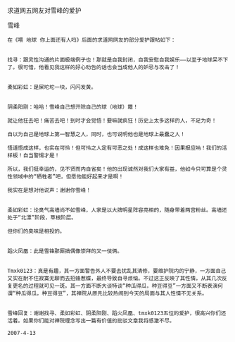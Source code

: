 求道网五网友对雪峰的爱护

雪峰


    在《喂 地球 你上面还有人吗》后面的求道网网友的部分爱护跟帖如下：


    找寻：跟灵性沟通的片面极端例子也！那就是自我封闭，自我安慰自我娱乐——以至于地球呆不下了。很可惜，他看见我这样的好心劝告的话也会当成他人的妒忌与攻击了！


    柔如彩虹：是屎坨坨一块，闪闪发黄。


    阴柔阳刚：哈哈！雪峰自己想开除自己的球（地球）籍！

    就让他狂去吧！痛苦去吧！到时才会觉悟！要嘛就疯狂！历史上太多这样的人，不足为奇！

    自以为自己是地球上第一智慧之人，同时，也可说明他也是地球上最蠢之人！

    悟道悟成这样，也实在可怜！但可怜之人定有可恶之处！成这样也难免！因果报应呐！我们的活样板！自当警惕才是！

    所以，我们挺幸运的，见不贤而内自省矣！他的出现诚然对我们大家有益，他如今只可算是个灵性领域中的“牺牲者”吧，但愿他能好起来才是啊！

    我实在是想对他说声：谢谢你雪峰！


    柔如彩虹：论臭气高墙尚不如雪峰，人家是以大牌明星阵容亮相的，随身带着两宫粉丝。高墙还处于“北漂”阶段，草根阶层。

    但你们的臭味是相投的。


    蹈火凤凰：此是雪锋那厮搞偶像崇拜的又一伎俩。


    Tmxk0123：真是有趣，其一方面警告外人不要去扰乱其清修，要维护院内的宁静，一方面自己又实在耐不住寂寞无聊而去招蜂惹蝶，最终导致自寻烦恼。不过这正反映了其性情，从其几次反复更名的过程就可见一斑。其一方面不断大谈特谈“种瓜得瓜，种豆得豆”一方面又不断表演何谓“种瓜得瓜，种豆得豆”，其禅院从原先比较热闹到今天的局面与其人性情不无关系。


    雪峰回复：谢谢找寻、柔如彩虹、阴柔阳刚、蹈火凤凰、tmxk0123五位的爱护，很高兴你们还活着。如果你们能对禅院理念写出一篇有价值的批驳文章我将感激不尽。

    2007-4-13



